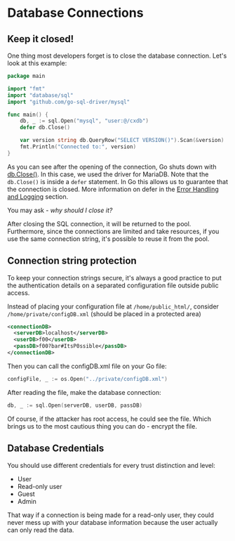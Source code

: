 Database Connections
====================

## Keep it closed!

One thing most developers forget is to close the database connection. Let's look
at this example:

```go
package main

import "fmt"
import "database/sql"
import "github.com/go-sql-driver/mysql"

func main() {
    db, _ := sql.Open("mysql", "user:@/cxdb")
    defer db.Close()

    var version string db.QueryRow("SELECT VERSION()").Scan(&version)
    fmt.Println("Connected to:", version)
}
```

As you can see after the opening of the connection, Go shuts down with
[db.Close()][1]. In this case, we used the driver for MariaDB.
Note that the `db.Close()` is inside a `defer` statement. In Go this allows
us to guarantee that the connection is closed.
More information on defer in the [Error Handling and Logging][2] section.

You may ask - *why should I close it?*

After closing the SQL connection, it will be returned to the pool. Furthermore,
since the connections are limited and take resources, if you use the same
connection string, it's possible to reuse it from the pool.

## Connection string protection

To keep your connection strings secure, it's always a good practice to put the
authentication details on a separated configuration file outside public access.

Instead of placing your configuration file at `/home/public_html/`, consider
`/home/private/configDB.xml` (should be placed in a protected area)

```xml
<connectionDB>
  <serverDB>localhost</serverDB>
  <userDB>f00</userDB>
  <passDB>f00?bar#ItsP0ssible</passDB>
</connectionDB>
```

Then you can call the configDB.xml file on your Go file:

```go
configFile, _ := os.Open("../private/configDB.xml")
```

After reading the file, make the database connection:

```go
db, _ := sql.Open(serverDB, userDB, passDB)
```

Of course, if the attacker has root access, he could see the file. Which brings
us to the most cautious thing you can do - encrypt the file.

## Database Credentials

You should use different credentials for every trust distinction and level:

* User
* Read-only user
* Guest
* Admin

That way if a connection is being made for a read-only user, they could never
mess up with your database information because the user actually can only read
the data.

[1]: https://golang.org/pkg/database/sql/#DB.Close
[2]: ../error-handling-logging/README.md
